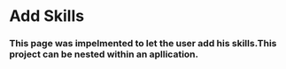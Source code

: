 # Add Skills

### This page was impelmented to let the user add his skills.This project can be nested within an apllication.

